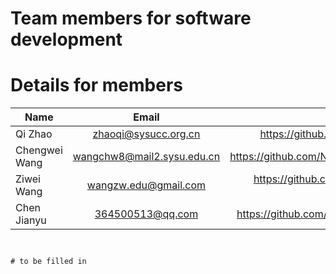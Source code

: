 # Team members for software development 


# Details for members    

|   Name     	|         Email         	|           Site             	| institute 	|
|---------------|:------------------------:	|-----------------------------:	|---------------|
| Qi Zhao   	| zhaoqi@sysucc.org.cn  	| https://github.com/likelet 	| SYSUCC    	|
| Chengwei Wang | wangchw8@mail2.sysu.edu.cn| https://github.com/Ninomoriaty| SYSU          |
|  Ziwei Wang   |  wangzw.edu@gmail.com    |   https://github.com/ZIWEI-WONG |   SYSU |
| Chen Jianyu  	| 364500513@qq.com  	| https://github.com/chenjy327 	| SYSU    	|
````


# to be filled in 
